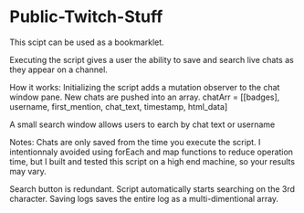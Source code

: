 # Public-Twitch-Stuff

This scipt can be used as a bookmarklet. 

Executing the script gives a user the ability to save and search live chats as they appear on a channel.


How it works:
Initializing the script adds a mutation observer to the chat window pane.
New chats are pushed into an array. chatArr = [[badges], username, first_mention, chat_text, timestamp, html_data]

A small search window allows users to earch by chat text or username


Notes: 
Chats are only saved from the time you execute the script. 
I intentionnaly avoided using forEach and map functions to reduce operation time, but I built and tested this script on a high end machine, so your results may vary.

Search button is redundant. Script automatically starts searching on the 3rd character.
Saving logs saves the entire log as a multi-dimentional array. 

